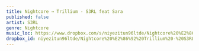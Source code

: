 ```yaml
---
title: Nightcore → Trillium - S3RL feat Sara
published: false
artist: S3RL
genre: Nightcore
music_loc: https://www.dropbox.com/s/niyezitun96ltde/Nightcore%20%E2%86%92%20Trillium%20-%20S3RL%20feat%20Sara_XJqbX6IDTTg_youtube.mp3?dl=0
dropbox_id: niyezitun96ltde/Nightcore%20%E2%86%92%20Trillium%20-%20S3RL%20feat%20Sara_XJqbX6IDTTg_youtube.mp3
---
```


